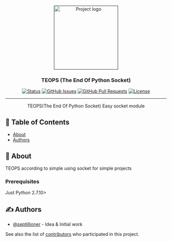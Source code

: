 <p align="center">
  <a href="" rel="noopener">
 <img width=200px src="https://i.imgur.com/lJTH6pw.png" alt="Project logo"></a>
</p>

<h3 align="center">TEOPS (The End Of Python Socket)</h3>

<div align="center">

[![Status](https://img.shields.io/badge/status-active-success.svg)](https://github.com/Septillioner/TEOPS)
[![GitHub Issues](https://img.shields.io/github/issues/septillioner/TEOPS.svg)](https://github.com/Septillioner/TEOPS/issues)
[![GitHub Pull Requests](https://img.shields.io/github/issues-pr/septillioner/TEOPS.svg)](https://github.com/Septillioner/TEOPS/pulls)
[![License](https://img.shields.io/badge/license-MIT-blue.svg)](/LICENSE)

</div>

---

<p align="center"> TEOPS(The End Of Python Socket) Easy socket module
    <br> 
</p>

## 📝 Table of Contents

- [About](#about)
- [Authors](#authors)

## 🧐 About <a name = "about"></a>

TEOPS according to simple using socket for simple projects 


### Prerequisites

Just Python 2.7.10>



## ✍️ Authors <a name = "authors"></a>

- [@septillioner](https://github.com/septillioner) - Idea & Initial work

See also the list of [contributors](https://github.com/septillioner/teops/contributors) who participated in this project.
